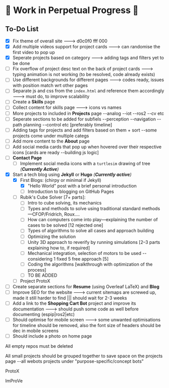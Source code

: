 # 🚧 Work in Perpetual Progress 🚧

## To-Do List

- [x] Fix theme of overall site ---> d0c0f0 fff 000
- [x] Add multiple videos support for project cards ---> can randomise the first video to pop up
- [x] Seperate projects based on category ---> adding tags and filters yet to be done
- [ ] Fix overflow of project desc text on the back of project cards ---> typing animation is not working (to be resolved, code already exists)
- [ ] Use different backgrounds for different pages  ---> codes ready, issues with position match wrt other pages
- [ ] Separate js and css from the `index.html` and reference them accordingly  ---> must do, to improve scalability
- [ ] Create a **Skills** page
- [ ] Collect content for skills page ---> icons vs names
- [ ] More projects to included in **Projects** page --analog --iot --ros2 --cv etc
- [ ] Seperate sections to be added for subfiels --perception --navigation --path planning --control etc [preferably timeline]
- [ ] Adding tags for projects and add filters based on them + sort --some projects come under multiple categs
- [ ] Add more content to the **About** page  
- [ ] Add social media cards that pop up when hovered over their respective icons [cards are ready --building js logic]
- [ ] **Contact Page**  
  - [ ] Implement social media icons with a `turtlesim` drawing of tree *(**Currently Active**)*  
- [x] Start a tech blog using **Jekyll** or **Hugo** *(**Currently active**)*
  - [x] First Blogs: (chirpy or minimal if Jekyll)
    - [x] "Hello World" post with a brief personal introduction  
    - [ ] Introduction to blogging on GitHub Pages
  - [ ] Rubik's Cube Solver [7+ parts]:
    - [ ] Intro to cube solving, its mechanics  
    - [ ] Types and methods to solve using traditional standard methods—CFOP/Fridrich, Roux....  
    - [ ] How can computers come into play—explaining the number of cases to be solved [12 rejected one]  
    - [ ] Types of algorithms to solve all cases and approach building  
    - [ ] Optimizing the solution  
    - [ ] Unity 3D approach to reverify by running simulations [2–3 parts explaining how to, if required]  
    - [ ] Mechanical integration, selection of motors to be used -- considering 1 fixed 5 free approach [5] 
    - [ ] Coding the algorithms [walkthrough with optimization of the process]  
    - [ ] TO BE ADDED
  - [ ] Project ProtoX
- [ ] Create separate sections for **Resume** (using Overleaf LaTeX) and **Blog**  
- [ ] Improve SEO for the website  ---> current sitemaps are screwed up, made it still harder to find ||| should wait for 2-3 weeks
- [ ] Add a link to the **Shopping Cart Bot** project and improve its documentation  ---> should push some code as well before documenting (espip|ros2|etc)
- [ ] Should optimise for mobile screen ---> some unwanted optimisations for timeline should be removed, also the font size of headers should be dec in mobile screens
- [ ] Should include a photo on home page

All empty repos must be deleted 

All small projects should be grouped together to save space on the projects page --all webots projects under "purpose-specific/concept bots"

ProtoX

ImProVe
